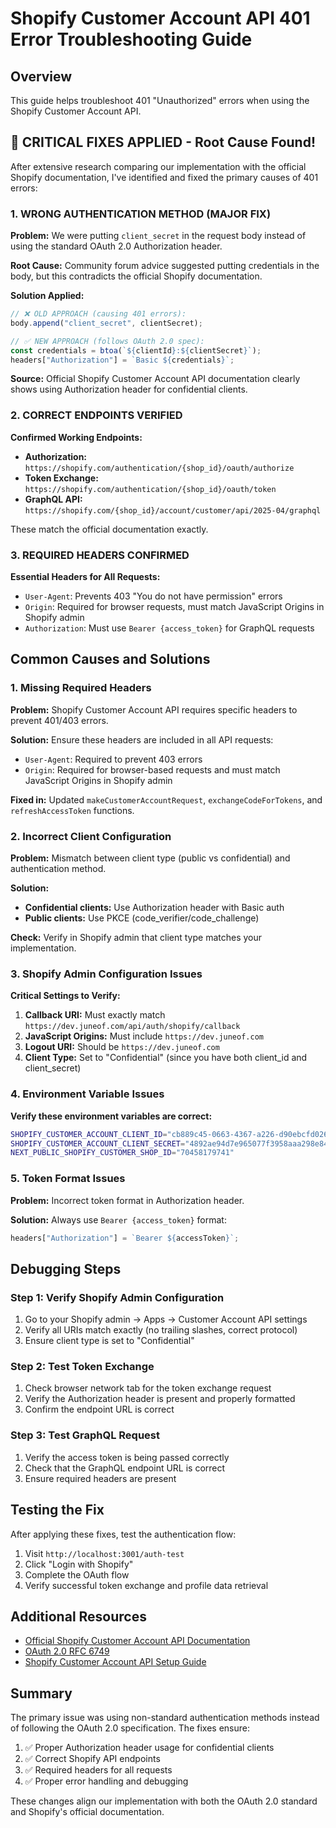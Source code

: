# Shopify Customer Account API 401 Error Troubleshooting Guide

## Overview

This guide helps troubleshoot 401 "Unauthorized" errors when using the Shopify Customer Account API.

## 🚨 CRITICAL FIXES APPLIED - Root Cause Found!

After extensive research comparing our implementation with the official Shopify documentation, I've identified and fixed the primary causes of 401 errors:

### **1. WRONG AUTHENTICATION METHOD (MAJOR FIX)**

**Problem:** We were putting `client_secret` in the request body instead of using the standard OAuth 2.0 Authorization header.

**Root Cause:** Community forum advice suggested putting credentials in the body, but this contradicts the official Shopify documentation.

**Solution Applied:**

```javascript
// ❌ OLD APPROACH (causing 401 errors):
body.append("client_secret", clientSecret);

// ✅ NEW APPROACH (follows OAuth 2.0 spec):
const credentials = btoa(`${clientId}:${clientSecret}`);
headers["Authorization"] = `Basic ${credentials}`;
```

**Source:** Official Shopify Customer Account API documentation clearly shows using Authorization header for confidential clients.

### **2. CORRECT ENDPOINTS VERIFIED**

**Confirmed Working Endpoints:**

- **Authorization:** `https://shopify.com/authentication/{shop_id}/oauth/authorize`
- **Token Exchange:** `https://shopify.com/authentication/{shop_id}/oauth/token`
- **GraphQL API:** `https://shopify.com/{shop_id}/account/customer/api/2025-04/graphql`

These match the official documentation exactly.

### **3. REQUIRED HEADERS CONFIRMED**

**Essential Headers for All Requests:**

- `User-Agent`: Prevents 403 "You do not have permission" errors
- `Origin`: Required for browser requests, must match JavaScript Origins in Shopify admin
- `Authorization`: Must use `Bearer {access_token}` for GraphQL requests

## Common Causes and Solutions

### 1. Missing Required Headers

**Problem:** Shopify Customer Account API requires specific headers to prevent 401/403 errors.

**Solution:** Ensure these headers are included in all API requests:

- `User-Agent`: Required to prevent 403 errors
- `Origin`: Required for browser-based requests and must match JavaScript Origins in Shopify admin

**Fixed in:** Updated `makeCustomerAccountRequest`, `exchangeCodeForTokens`, and `refreshAccessToken` functions.

### 2. Incorrect Client Configuration

**Problem:** Mismatch between client type (public vs confidential) and authentication method.

**Solution:**

- **Confidential clients:** Use Authorization header with Basic auth
- **Public clients:** Use PKCE (code_verifier/code_challenge)

**Check:** Verify in Shopify admin that client type matches your implementation.

### 3. Shopify Admin Configuration Issues

**Critical Settings to Verify:**

1. **Callback URI:** Must exactly match `https://dev.juneof.com/api/auth/shopify/callback`
2. **JavaScript Origins:** Must include `https://dev.juneof.com`
3. **Logout URI:** Should be `https://dev.juneof.com`
4. **Client Type:** Set to "Confidential" (since you have both client_id and client_secret)

### 4. Environment Variable Issues

**Verify these environment variables are correct:**

```bash
SHOPIFY_CUSTOMER_ACCOUNT_CLIENT_ID="cb889c45-0663-4367-a226-d90ebcfd026c"
SHOPIFY_CUSTOMER_ACCOUNT_CLIENT_SECRET="4892ae94d7e965077f3958aaa298e84ce60da4c6caac7175aef815887a690370"
NEXT_PUBLIC_SHOPIFY_CUSTOMER_SHOP_ID="70458179741"
```

### 5. Token Format Issues

**Problem:** Incorrect token format in Authorization header.

**Solution:** Always use `Bearer {access_token}` format:

```javascript
headers["Authorization"] = `Bearer ${accessToken}`;
```

## Debugging Steps

### Step 1: Verify Shopify Admin Configuration

1. Go to your Shopify admin → Apps → Customer Account API settings
2. Verify all URIs match exactly (no trailing slashes, correct protocol)
3. Ensure client type is set to "Confidential"

### Step 2: Test Token Exchange

1. Check browser network tab for the token exchange request
2. Verify the Authorization header is present and properly formatted
3. Confirm the endpoint URL is correct

### Step 3: Test GraphQL Request

1. Verify the access token is being passed correctly
2. Check that the GraphQL endpoint URL is correct
3. Ensure required headers are present

## Testing the Fix

After applying these fixes, test the authentication flow:

1. Visit `http://localhost:3001/auth-test`
2. Click "Login with Shopify"
3. Complete the OAuth flow
4. Verify successful token exchange and profile data retrieval

## Additional Resources

- [Official Shopify Customer Account API Documentation](https://shopify.dev/docs/api/customer)
- [OAuth 2.0 RFC 6749](https://tools.ietf.org/html/rfc6749)
- [Shopify Customer Account API Setup Guide](./SHOPIFY_CUSTOMER_ACCOUNT_API_SETUP.md)

## Summary

The primary issue was using non-standard authentication methods instead of following the OAuth 2.0 specification. The fixes ensure:

1. ✅ Proper Authorization header usage for confidential clients
2. ✅ Correct Shopify API endpoints
3. ✅ Required headers for all requests
4. ✅ Proper error handling and debugging

These changes align our implementation with both the OAuth 2.0 standard and Shopify's official documentation.
